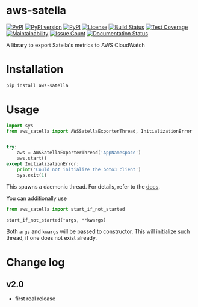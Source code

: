 # aws-satella
[![PyPI](https://img.shields.io/pypi/pyversions/aws-satella.svg)](https://pypi.python.org/pypi/aws-satella)
[![PyPI version](https://badge.fury.io/py/aws-satella.svg)](https://badge.fury.io/py/aws-satella)
[![PyPI](https://img.shields.io/pypi/implementation/aws-satella.svg)](https://pypi.python.org/pypi/aws-satella)
[![License](https://img.shields.io/pypi/l/aws-satella)](https://github.com/piotrmaslanka/aws-satella)
[![Build Status](https://app.travis-ci.com/piotrmaslanka/aws-satella.svg?branch=master)](https://travis-ci.com/piotrmaslanka/aws-satella)
[![Test Coverage](https://api.codeclimate.com/v1/badges/d460105ad44269de543b/test_coverage)](https://codeclimate.com/github/piotrmaslanka/aws-satella/test_coverage)
[![Maintainability](https://api.codeclimate.com/v1/badges/d460105ad44269de543b/maintainability)](https://codeclimate.com/github/piotrmaslanka/aws-satella/maintainability)
[![Issue Count](https://codeclimate.com/github/piotrmaslanka/aws-satella/badges/issue_count.svg)](https://codeclimate.com/github/piotrmaslanka/aws-satella)
[![Documentation Status](https://readthedocs.org/projects/aws-satella/badge/?version=latest)](http://aws-satella.readthedocs.io/en/latest/?badge=latest)

A library to export Satella's metrics to AWS CloudWatch

# Installation

```bash
pip install aws-satella
```

# Usage

```python
import sys
from aws_satella import AWSSatellaExporterThread, InitializationError


try:
    aws = AWSSatellaExporterThread('AppNamespace')
    aws.start()
except InitializationError:
    print('Could not initialize the boto3 client')
    sys.exit(1)

```

This spawns a daemonic thread. For details,
refer to the [docs](aws_satella/exporter.py).

You can additionally use
```python
from aws_satella import start_if_not_started

start_if_not_started(*args, **kwargs)
```
Both `args` and `kwargs` will be passed to constructor.
This will initialize such thread, if one does not exist already.

# Change log

## v2.0

* first real release

